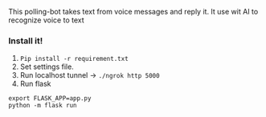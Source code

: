 This polling-bot takes text from voice messages and reply it. It use wit AI to recognize voice to text

### Install it!

1. `Pip install -r requirement.txt`
2. Set settings file. 
3. Run localhost tunnel -> `./ngrok http 5000`
4. Run flask
```
export FLASK_APP=app.py
python -m flask run
```